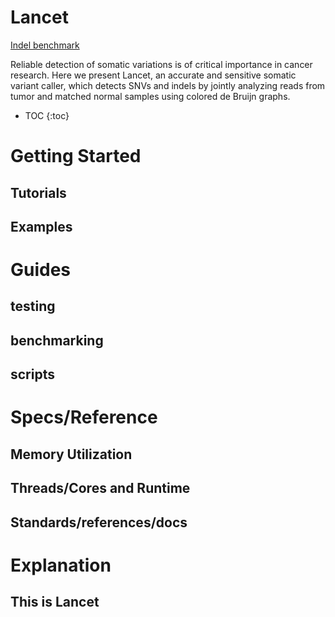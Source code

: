 # Lancet

<a href="https://zhubry.github.io/LancetDocumentationExample/indel_20220528.performance-plots.pdf" target="_blank">Indel benchmark</a>

Reliable detection of somatic variations is of critical importance in cancer research. Here we present Lancet, an accurate and sensitive somatic variant caller, which detects SNVs and indels by jointly analyzing reads from tumor and matched normal samples using colored de Bruijn graphs. 

* TOC
{:toc}

# Getting Started
## Tutorials
## Examples
# Guides
## testing
## benchmarking
## scripts
# Specs/Reference
## Memory Utilization
## Threads/Cores and Runtime
## Standards/references/docs
# Explanation
## This is Lancet

